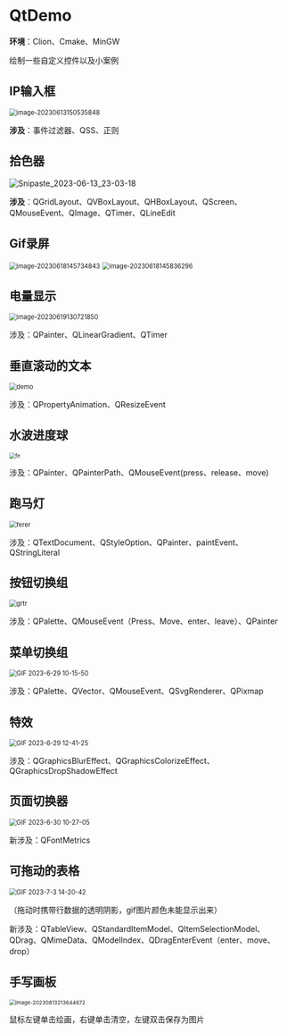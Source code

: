 # QtDemo


**环境**：Clion、Cmake、MinGW

绘制一些自定义控件以及小案例

## IP输入框

<img src="https://image.turiing.cn/images/2023/06/13/image-20230613150535848.png" alt="image-20230613150535848" style="zoom: 80%;" />

**涉及**：事件过滤器、QSS、正则

## 拾色器

![Snipaste_2023-06-13_23-03-18](https://image.turiing.cn/images/2023/06/13/Snipaste_2023-06-13_23-03-18.png)

**涉及**：QGridLayout、QVBoxLayout、QHBoxLayout、QScreen、QMouseEvent、QImage、QTimer、QLineEdit

## Gif录屏

<img src="https://image.turiing.cn/images/2023/06/18/image-20230618145734843.png" alt="image-20230618145734843" style="zoom:80%;" />

<img src="https://image.turiing.cn/images/2023/06/18/image-20230618145836296.png" alt="image-20230618145836296" style="zoom:80%;" />

## 电量显示

<img src="https://image.turiing.cn/images/2023/06/19/image-20230619130721850.png" alt="image-20230619130721850" style="zoom:80%;" />

涉及：QPainter、QLinearGradient、QTimer

## 垂直滚动的文本

<img src="https://image.turiing.cn/images/2023/06/20/demo.gif" alt="demo" style="zoom:80%;" />

涉及：QPropertyAnimation、QResizeEvent

## 水波进度球

<img src="https://image.turiing.cn/images/2023/06/21/fe.gif" alt="fe" style="zoom:67%;" />

涉及：QPainter、QPainterPath、QMouseEvent(press、release、move)

## 跑马灯

<img src="https://image.turiing.cn/images/2023/06/26/ferer.gif" alt="ferer" style="zoom: 80%;" />

涉及：QTextDocument、QStyleOption、QPainter、paintEvent、QStringLiteral

## 按钮切换组

<img src="https://image.turiing.cn/images/2023/06/28/grtr.gif" alt="grtr" style="zoom:80%;" />

涉及：QPalette、QMouseEvent（Press、Move、enter、leave）、QPainter

## 菜单切换组

<img src="https://image.turiing.cn/images/2023/06/29/GIF-2023-6-29-10-15-50.gif" alt="GIF 2023-6-29 10-15-50" style="zoom:80%;" />

涉及：QPalette、QVector、QMouseEvent、QSvgRenderer、QPixmap

## 特效

<img src="https://image.turiing.cn/images/2023/06/29/GIF-2023-6-29-12-41-25.gif" alt="GIF 2023-6-29 12-41-25" style="zoom:80%;" />

涉及：QGraphicsBlurEffect、QGraphicsColorizeEffect、QGraphicsDropShadowEffect

## 页面切换器

<img src="https://image.turiing.cn/images/2023/06/30/GIF-2023-6-30-10-27-05.gif" alt="GIF 2023-6-30 10-27-05" style="zoom:80%;" />

新涉及：QFontMetrics

## 可拖动的表格

<img src="https://image.turiing.cn/images/2023/07/03/GIF-2023-7-3-14-20-42.gif" alt="GIF 2023-7-3 14-20-42" style="zoom:80%;" />

（拖动时携带行数据的透明阴影，gif图片颜色未能显示出来）

新涉及：QTableView、QStandardItemModel、QItemSelectionModel、QDrag、QMimeData、QModelIndex、QDragEnterEvent（enter、move、drop）

## 手写画板

<img src="https://image.turiing.cn/images/2023/08/13/image-20230813213644672.png" alt="image-20230813213644672" style="zoom:67%;" />

鼠标左键单击绘画，右键单击清空，左键双击保存为图片
